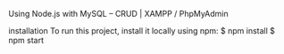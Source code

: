 Using Node.js with MySQL – CRUD | XAMPP / PhpMyAdmin

installation
To run this project, install it locally using npm:
$ npm install
$ npm start
